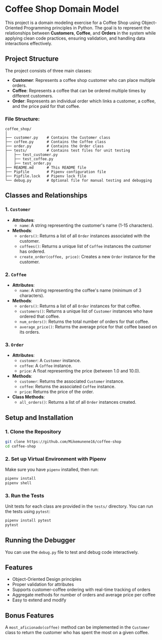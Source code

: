 # Coffee Shop Domain Model

This project is a domain modeling exercise for a Coffee Shop using Object-Oriented Programming principles in Python. The goal is to represent the relationships between **Customers**, **Coffee**, and **Orders** in the system while applying clean code practices, ensuring validation, and handling data interactions effectively.

## Project Structure

The project consists of three main classes:
- **Customer**: Represents a coffee shop customer who can place multiple orders.
- **Coffee**: Represents a coffee that can be ordered multiple times by different customers.
- **Order**: Represents an individual order which links a customer, a coffee, and the price paid for that coffee.

### File Structure:
```
coffee_shop/
│
├── customer.py    # Contains the Customer class
├── coffee.py      # Contains the Coffee class
├── order.py       # Contains the Order class
├── tests/         # Contains test files for unit testing
│   ├── test_customer.py
│   ├── test_coffee.py
│   ├── test_order.py
├── README.md      # This README file
├── Pipfile        # Pipenv configuration file
├── Pipfile.lock   # Pipenv lock file
└── debug.py       # Optional file for manual testing and debugging
```

## Classes and Relationships

### 1. `Customer`
- **Attributes**:
  - `name`: A string representing the customer's name (1-15 characters).
- **Methods**:
  - `orders()`: Returns a list of all `Order` instances associated with the customer.
  - `coffees()`: Returns a unique list of `Coffee` instances the customer has ordered.
  - `create_order(coffee, price)`: Creates a new `Order` instance for the customer.

### 2. `Coffee`
- **Attributes**:
  - `name`: A string representing the coffee's name (minimum of 3 characters).
- **Methods**:
  - `orders()`: Returns a list of all `Order` instances for that coffee.
  - `customers()`: Returns a unique list of `Customer` instances who have ordered that coffee.
  - `num_orders()`: Returns the total number of orders for that coffee.
  - `average_price()`: Returns the average price for that coffee based on its orders.

### 3. `Order`
- **Attributes**:
  - `customer`: A `Customer` instance.
  - `coffee`: A `Coffee` instance.
  - `price`: A float representing the price (between 1.0 and 10.0).
- **Methods**:
  - `customer`: Returns the associated `Customer` instance.
  - `coffee`: Returns the associated `Coffee` instance.
  - `price`: Returns the price of the order.
- **Class Methods**:
  - `all_orders()`: Returns a list of all `Order` instances created.

## Setup and Installation

### 1. Clone the Repository
```bash
git clone https://github.com/Mikemunene16/coffee-shop
cd coffee-shop
```

### 2. Set up Virtual Environment with Pipenv
Make sure you have `pipenv` installed, then run:
```bash
pipenv install
pipenv shell
```

### 3. Run the Tests
Unit tests for each class are provided in the `tests/` directory. You can run the tests using `pytest`:
```bash
pipenv install pytest
pytest
```

## Running the Debugger
You can use the `debug.py` file to test and debug code interactively.

## Features
- Object-Oriented Design principles
- Proper validation for attributes
- Supports customer-coffee ordering with real-time tracking of orders
- Aggregate methods for number of orders and average price per coffee
- Easy to extend and modify

## Bonus Features
A `most_aficionado(coffee)` method can be implemented in the `Customer` class to return the customer who has spent the most on a given coffee.
